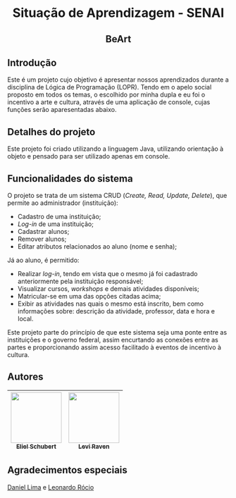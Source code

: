 <h1 align="center"> Situação de Aprendizagem - SENAI </h1>
<h2 align="center"> BeArt </h2>

## Introdução
Este é um projeto cujo objetivo é apresentar nossos aprendizados durante a disciplina de Lógica de Programação (LOPR). Tendo em o apelo social proposto em todos os temas, o escolhido por minha dupla e eu foi o incentivo a arte e cultura, através de uma aplicação de console, cujas funções serão aparesentadas abaixo.

## Detalhes do projeto
Este projeto foi criado utilizando a linguagem Java, utilizando orientação à objeto e pensado para ser utilizado apenas em console.

## Funcionalidades do sistema
O projeto se trata de um sistema CRUD (*Create, Read, Update, Delete*), que permite ao administrador (instituição):

* Cadastro de uma instituição;
* *Log-in* de uma instituição;
* Cadastrar alunos;
* Remover alunos;
* Editar atributos relacionados ao aluno (nome e senha);

Já ao aluno, é permitido:

* Realizar *log-in*, tendo em vista que o mesmo já foi cadastrado anteriormente pela instituição responsável;
* Visualizar cursos, *workshops* e demais atividades disponíveis;
* Matricular-se em uma das opções citadas acima;
* Exibir as atividades nas quais o mesmo está inscrito, bem como informações sobre: descrição da atividade, professor, data e hora e local.

Este projeto parte do princípio de que este sistema seja uma ponte entre as instituições e o governo federal, assim encurtando as conexões entre as partes e proporcionando assim acesso facilitado à eventos de incentivo à cultura.

## Autores

| [<img loading="lazy" src="https://avatars.githubusercontent.com/u/50716890?v=4" width=115><br><sub>Eliel Schubert</sub>](https://github.com/elielschubert) | [<img loading="lazy" src="https://avatars.githubusercontent.com/u/143547667?v=4" width=115><br><sub>Levi Raven</sub>](https://github.com/kagayemo) |
| :-----: | :-----: | 

## Agradecimentos especiais

[Daniel Lima](https://github.com/daniwells) e [Leonardo Rócio](https://github.com/leonardorocio)
